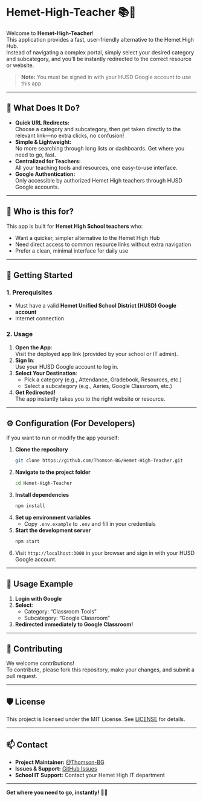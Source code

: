# Hemet-High-Teacher 📚🔗

Welcome to **Hemet-High-Teacher**!  
This application provides a fast, user-friendly alternative to the Hemet High Hub.  
Instead of navigating a complex portal, simply select your desired category and subcategory, and you’ll be instantly redirected to the correct resource or website.  
> **Note:** You must be signed in with your HUSD Google account to use this app.

---

## 🚀 What Does It Do?

- **Quick URL Redirects:**  
  Choose a category and subcategory, then get taken directly to the relevant link—no extra clicks, no confusion!
- **Simple & Lightweight:**  
  No more searching through long lists or dashboards. Get where you need to go, fast.
- **Centralized for Teachers:**  
  All your teaching tools and resources, one easy-to-use interface.
- **Google Authentication:**  
  Only accessible by authorized Hemet High teachers through HUSD Google accounts.

---

## 🏫 Who is this for?

This app is built for **Hemet High School teachers** who:

- Want a quicker, simpler alternative to the Hemet High Hub
- Need direct access to common resource links without extra navigation
- Prefer a clean, minimal interface for daily use

---

## 🔐 Getting Started

### 1. Prerequisites

- Must have a valid **Hemet Unified School District (HUSD) Google account**
- Internet connection

### 2. Usage

1. **Open the App**:  
   Visit the deployed app link (provided by your school or IT admin).
2. **Sign In**:  
   Use your HUSD Google account to log in.
3. **Select Your Destination**:  
   - Pick a category (e.g., Attendance, Gradebook, Resources, etc.)
   - Select a subcategory (e.g., Aeries, Google Classroom, etc.)
4. **Get Redirected!**  
   The app instantly takes you to the right website or resource.

---

## ⚙️ Configuration (For Developers)

If you want to run or modify the app yourself:

1. **Clone the repository**
    ```bash
    git clone https://github.com/Thomson-BG/Hemet-High-Teacher.git
    ```
2. **Navigate to the project folder**
    ```bash
    cd Hemet-High-Teacher
    ```
3. **Install dependencies**
    ```bash
    npm install
    ```
4. **Set up environment variables**
    - Copy `.env.example` to `.env` and fill in your credentials
5. **Start the development server**
    ```bash
    npm start
    ```
6. Visit `http://localhost:3000` in your browser and sign in with your HUSD Google account.

---

## 📝 Usage Example

1. **Login with Google**
2. **Select**:  
   - Category: “Classroom Tools”
   - Subcategory: “Google Classroom”
3. **Redirected immediately to Google Classroom!**

---

## 🤝 Contributing

We welcome contributions!  
To contribute, please fork this repository, make your changes, and submit a pull request.

---

## 🛡️ License

This project is licensed under the MIT License. See [LICENSE](LICENSE) for details.

---

## 📫 Contact

- **Project Maintainer:** [@Thomson-BG](https://github.com/Thomson-BG)
- **Issues & Support:** [GitHub Issues](https://github.com/Thomson-BG/Hemet-High-Teacher/issues)
- **School IT Support:** Contact your Hemet High IT department

---

**Get where you need to go, instantly!** 🚦✨
